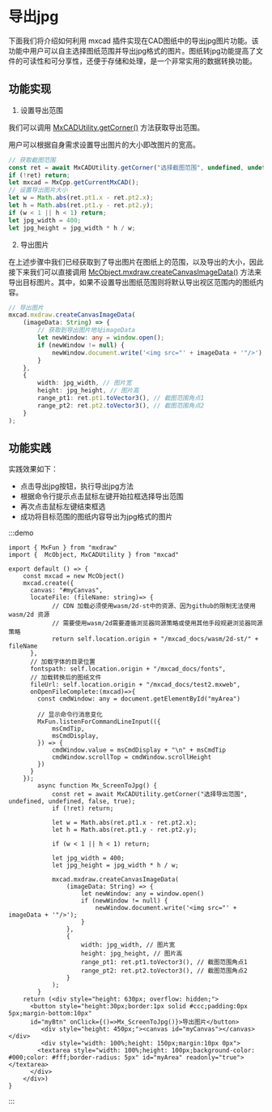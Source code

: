 # 导出jpg

下面我们将介绍如何利用 mxcad 插件实现在CAD图纸中的导出jpg图片功能。该功能中用户可以自主选择图纸范围并导出jpg格式的图片。图纸转jpg功能提高了文件的可读性和可分享性，还便于存储和处理，是一个非常实用的数据转换功能。

## 功能实现

1. 设置导出范围

我们可以调用 [MxCADUtility.getCorner()](../../../../api/classes/2d.MxCADUtilityClass.md#getcorner) 方法获取导出范围。

用户可以根据自身需求设置导出图片的大小即改图片的宽高。

```ts
// 获取截图范围
const ret = await MxCADUtility.getCorner("选择截图范围", undefined, undefined, false, true);
if (!ret) return;
let mxcad = MxCpp.getCurrentMxCAD();
// 设置导出图片大小
let w = Math.abs(ret.pt1.x - ret.pt2.x);
let h = Math.abs(ret.pt1.y - ret.pt2.y);
if (w < 1 || h < 1) return;
let jpg_width = 400;
let jpg_height = jpg_width * h / w;
```

2. 导出图片

在上述步骤中我们已经获取到了导出图片在图纸上的范围，以及导出的大小，因此接下来我们可以直接调用 [McObject.mxdraw.createCanvasImageData()](https://mxcad.github.io/mxdraw_api_docs/classes/MxDrawObject.html#createCanvasImageData) 方法来导出目标图片。其中，如果不设置导出图纸范围则将默认导出视区范围内的图纸内容。

```ts
// 导出图片
mxcad.mxdraw.createCanvasImageData(
    (imageData: String) => {
        // 获取到导出图片地址imageData
        let newWindow: any = window.open();
        if (newWindow != null) {
            newWindow.document.write('<img src="' + imageData + '"/>');
        }
    },
    {
        width: jpg_width, // 图片宽
        height: jpg_height, // 图片高
        range_pt1: ret.pt1.toVector3(), // 截图范围角点1
        range_pt2: ret.pt2.toVector3(), // 截图范围角点2
    }
);
```

## 功能实践

实践效果如下：
* 点击导出jpg按钮，执行导出jpg方法
* 根据命令行提示点击鼠标左键开始拉框选择导出范围
* 再次点击鼠标左键结束框选
* 成功将目标范围的图纸内容导出为jpg格式的图片

:::demo
```tsx
import { MxFun } from "mxdraw"
import {  McObject, MxCADUtility } from "mxcad"

export default () => {
    const mxcad = new McObject()
    mxcad.create({
      canvas: "#myCanvas",
      locateFile: (fileName: string)=> {
            // CDN 加载必须使用wasm/2d-st中的资源、因为github的限制无法使用wasm/2d 资源
            // 需要使用wasm/2d需要遵循浏览器同源策略或使用其他手段规避浏览器同源策略
            return self.location.origin + "/mxcad_docs/wasm/2d-st/" + fileName
      },
      // 加载字体的目录位置
      fontspath: self.location.origin + "/mxcad_docs/fonts",
      // 加载转换后的图纸文件
      fileUrl: self.location.origin + "/mxcad_docs/test2.mxweb",
      onOpenFileComplete:(mxcad)=>{
        const cmdWindow: any = document.getElementById("myArea")

        // 显示命令行消息变化
        MxFun.listenForCommandLineInput(({
            msCmdTip,
            msCmdDisplay,
        }) => {
            cmdWindow.value = msCmdDisplay + "\n" + msCmdTip
            cmdWindow.scrollTop = cmdWindow.scrollHeight
        })
      }
    });
        async function Mx_ScreenToJpg() {
            const ret = await MxCADUtility.getCorner("选择导出范围", undefined, undefined, false, true);
            if (!ret) return;

            let w = Math.abs(ret.pt1.x - ret.pt2.x);
            let h = Math.abs(ret.pt1.y - ret.pt2.y);

            if (w < 1 || h < 1) return;

            let jpg_width = 400;
            let jpg_height = jpg_width * h / w;

            mxcad.mxdraw.createCanvasImageData(
                (imageData: String) => {
                    let newWindow: any = window.open()
                    if (newWindow != null) {
                        newWindow.document.write('<img src="' + imageData + '"/>');
                    }
                },
                {
                    width: jpg_width, // 图片宽
                    height: jpg_height, // 图片高
                    range_pt1: ret.pt1.toVector3(), // 截图范围角点1
                    range_pt2: ret.pt2.toVector3(), // 截图范围角点2
                }
            );
        }
    return (<div style="height: 630px; overflow: hidden;">
      <button style="height:30px;border:1px solid #ccc;padding:0px 5px;margin-bottom:10px"
      id="myBtn" onClick={()=>Mx_ScreenToJpg()}>导出图片</button>
         <div style="height: 450px;"><canvas id="myCanvas"></canvas></div>
         <div style="width: 100%;height: 150px;margin:10px 0px">
        <textarea style="width: 100%;height: 100px;background-color: #000;color: #fff;border-radius: 5px" id="myArea" readonly="true"></textarea>
      </div>
    </div>)
}
```
:::



